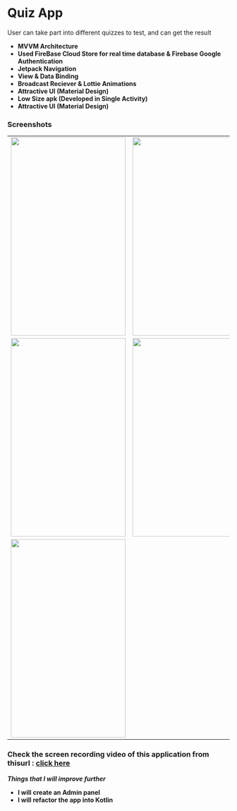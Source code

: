 # Quiz App
User can take part into different quizzes to test, and can get the result

- **MVVM Architecture**
- **Used FireBase Cloud Store for real time database & Firebase Google Authentication**
- **Jetpack Navigation**
- **View & Data Binding**
- **Broadcast Reciever & Lottie Animations**
- **Attractive UI (Material Design)**
- **Low Size apk (Developed in Single Activity)**
- **Attractive UI (Material Design)**


### Screenshots
<table>
<tr>
<td><img src = "https://user-images.githubusercontent.com/72437004/105044354-a3811880-5a8c-11eb-949e-127bcb27efce.gif" height = "450" width="260"></td>
<td><img src = "https://user-images.githubusercontent.com/72437004/105044442-be538d00-5a8c-11eb-982c-7392c03672a7.gif" height = "450" width="260"></td>
  </tr>
  
   <tr>
 
<td><img src = "https://user-images.githubusercontent.com/72437004/105044535-da572e80-5a8c-11eb-98f2-1e403c206afa.gif" height = "450" width="260"></td>

<td><img src = "https://user-images.githubusercontent.com/72437004/105044632-f5c23980-5a8c-11eb-977a-9e3ebf4b527b.gif" height = "450" width="260"></td>
<td><img src = "https://user-images.githubusercontent.com/72437004/105044697-0a9ecd00-5a8d-11eb-8799-88a832a1e5b0.gif" height = "450" width="260"></td>
<td><img src = "https://user-images.githubusercontent.com/72437004/105044776-20ac8d80-5a8d-11eb-8bfc-fb70e89830e8.gif" height = "450" width="260"></td>
  </tr>
   <tr>
<td><img src = "https://user-images.githubusercontent.com/72437004/105044896-433ea680-5a8d-11eb-9c20-043672edfd75.jpg" height = "450" width="260"></td>
  </tr>
   
</table>

### **Check the screen recording video of this application from thisurl :** <a href='linkedin.com/posts/zeeshanhaider1994_firebase-firestore-mvvm-activity-6752099804383322112-uKbT'>click here</a>

***Things that I will improve further***

- **I will create an Admin panel**
- **I will refactor the app into Kotlin**

